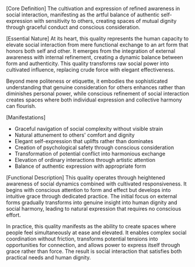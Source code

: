 [Core Definition]
The cultivation and expression of refined awareness in social interaction, manifesting as the artful balance of authentic self-expression with sensitivity to others, creating spaces of mutual dignity through graceful conduct and conscious consideration.

[Essential Nature]
At its heart, this quality represents the human capacity to elevate social interaction from mere functional exchange to an art form that honors both self and other. It emerges from the integration of external awareness with internal refinement, creating a dynamic balance between form and authenticity. This quality transforms raw social power into cultivated influence, replacing crude force with elegant effectiveness.

Beyond mere politeness or etiquette, it embodies the sophisticated understanding that genuine consideration for others enhances rather than diminishes personal power, while conscious refinement of social interaction creates spaces where both individual expression and collective harmony can flourish.

[Manifestations]
- Graceful navigation of social complexity without visible strain
- Natural attunement to others' comfort and dignity
- Elegant self-expression that uplifts rather than dominates
- Creation of psychological safety through conscious consideration
- Transformation of potential conflict into harmonious exchange
- Elevation of ordinary interactions through artistic attention
- Balance of authentic expression with appropriate form

[Functional Description]
This quality operates through heightened awareness of social dynamics combined with cultivated responsiveness. It begins with conscious attention to form and effect but develops into intuitive grace through dedicated practice. The initial focus on external forms gradually transforms into genuine insight into human dignity and social harmony, leading to natural expression that requires no conscious effort.

In practice, this quality manifests as the ability to create spaces where people feel simultaneously at ease and elevated. It enables complex social coordination without friction, transforms potential tensions into opportunities for connection, and allows power to express itself through grace rather than force. The result is social interaction that satisfies both practical needs and human dignity.